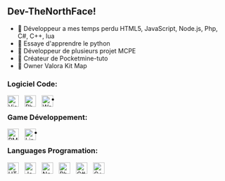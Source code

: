 ## Dev-TheNorthFace!

- 🤍 Développeur a mes temps perdu HTML5, JavaScript, Node.js, Php, C#, C++, lua
- 📜 Essaye d'apprendre le python
- 🖤 Développeur de plusieurs projet MCPE
- 👀 Créateur de Pocketmine-tuto
- 🧊 Owner Valora Kit Map

### Logiciel Code:
<img align="left"
 alt="Visual Studio Code" width="26px" src="https://cdn.jsdelivr.net/gh/devicons/devicon/icons/vscode/vscode-original.svg" style="padding-right:10px;" />
<img align="left" alt="Php" width="26px" src="https://i0.wp.com/piratespc.net/wp-content/uploads/2019/04/1200px-PhpStorm_Logo.svg_.png?resize=1024%2C1024&ssl=1" style="padding-right:10px;" />
<img align="left" alt="Web Storm" width="26px" src="https://th.bing.com/th/id/R.6cf01ce480c879c2cc5b9665490006cd?rik=Nrl5kigTc7iFOA&pid=ImgRaw&r=0" style="padding-right:10px;" />

-

### Game Développement:
<img align="left" alt="PMMP" width="26px" src="https://infotoast.org/site/wp-content/uploads/2020/06/pocketmine-220x220.png" style="padding-right:10px;" />
<img align="left" alt="Linux" width="26px" src="https://th.bing.com/th/id/R.95e08e2d98526849bbf0606536a04acf?rik=aw7pCN3NbibFCg&riu=http%3a%2f%2flofrev.net%2fwp-content%2fphotos%2f2014%2f10%2fLinux-logo.png&ehk=6ThG0axMBgrGFKzDw6C77t96N9KUiWuKiQbvxau%2bn1s%3d&risl=&pid=ImgRaw&r=0" style="padding-right:10px;" />

-

### Languages Programation:

<img align="left" alt="HTML5" width="26px" src="https://cdn.jsdelivr.net/gh/devicons/devicon/icons/html5/html5-original.svg" style="padding-right:10px;" />
<img align="left" alt="JavaScript" width="26px" src="https://cdn.jsdelivr.net/gh/devicons/devicon/icons/javascript/javascript-original.svg" style="padding-right:10px;" />
<img align="left" alt="Node.js" width="26px" src="https://cdn.jsdelivr.net/gh/devicons/devicon/icons/nodejs/nodejs-original.svg" style="padding-right:10px;" />
<img align="left" alt="Php" width="26px" src="https://i0.wp.com/piratespc.net/wp-content/uploads/2019/04/1200px-PhpStorm_Logo.svg_.png?resize=1024%2C1024&ssl=1" style="padding-right:10px;" />
<img align="left" alt="C#" width="26px" src="https://th.bing.com/th/id/R.876afbe5e38c58cb01ccd6e2a789cc47?rik=z9cgSvPbGiXr6g&pid=ImgRaw&r=0" style="padding-right:10px;" />
<img align="left" alt="C++" width="26px" src="https://brandslogos.com/wp-content/uploads/images/large/c-logo-black-and-white.png" style="padding-right:10px;" />
